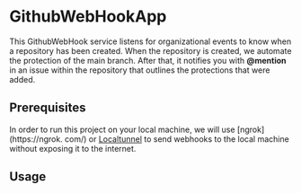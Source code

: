# GithubWebHookApp

This GithubWebHook service listens for organizational events to know when a 
repository has been created. When the repository is created, we automate the 
protection of the main branch. After that, it notifies you with __@mention__ in an 
issue within the repository that outlines the protections that were added.

## Prerequisites

In order to run this project on your local machine, we will use [ngrok](https://ngrok.
com/) or [Localtunnel](https://github.com/localtunnel/localtunnel) to send webhooks 
to the local machine without exposing it to the internet. 

## Usage



